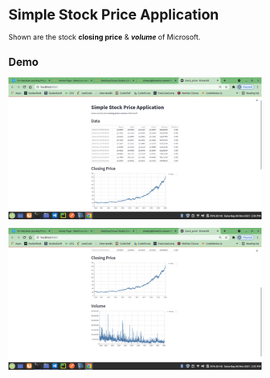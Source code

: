 # Simple Stock Price Application

Shown are the stock **closing price** & ***volume*** of Microsoft.

## Demo

<p>
  <img src="img1.png">
</p>
<p>
  <img src="img2.png">
</p>